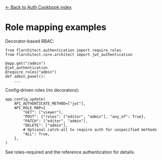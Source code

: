 [← Back to Auth Cookbook index](index.md)

# Role mapping examples
Decorator‑based RBAC:
```
from flarchitect.authentication import require_roles
from flarchitect.core.architect import jwt_authentication

@app.get("/admin")
@jwt_authentication
@require_roles("admin")
def admin_panel():
    ...
```
Config‑driven roles (no decorators):
```
app.config.update(
    API_AUTHENTICATE_METHOD=["jwt"],
    API_ROLE_MAP={
        "GET": ["viewer"],
        "POST": {"roles": ["editor", "admin"], "any_of": True},
        "PATCH": ["editor", "admin"],
        "DELETE": ["admin"],
        # Optional catch‑all to require auth for unspecified methods
        "ALL": True,
    },
)
```
See roles-required and the reference authentication for details.

